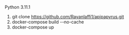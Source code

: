 Python 3.11.1
1. git clone https://github.com/Rayanlaffi1/apipapyrus.git
2. docker-compose build --no-cache
3. docker-compose up
